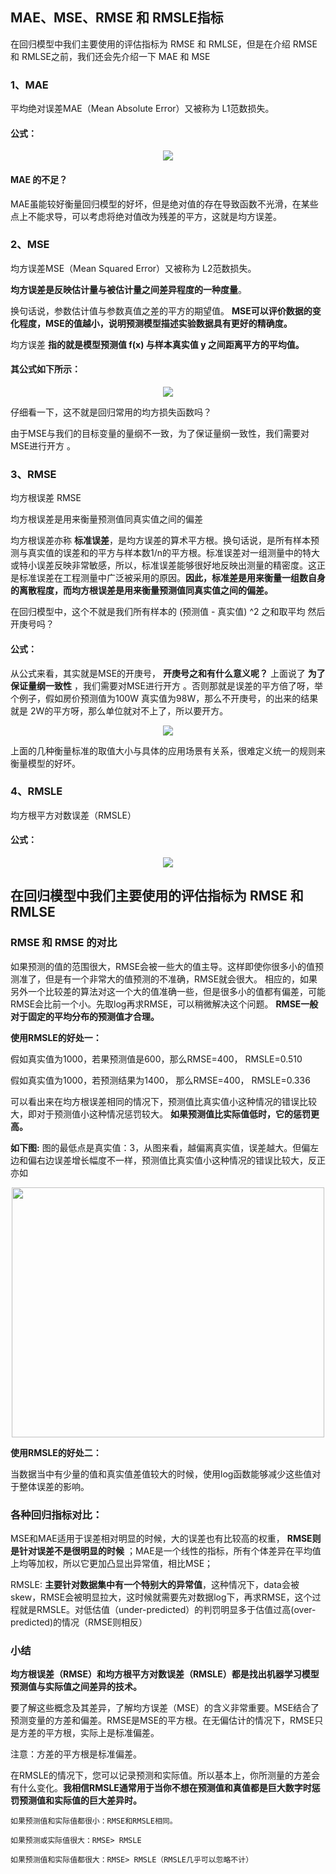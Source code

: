 ##  MAE、MSE、RMSE 和 RMSLE指标

在回归模型中我们主要使用的评估指标为 RMSE 和 RMLSE，但是在介绍 RMSE 和 RMLSE之前，我们还会先介绍一下 MAE 和 MSE

### 1、MAE

平均绝对误差MAE（Mean Absolute Error）又被称为 L1范数损失。

#### 公式：

<div align=center><img  src="https://raw.githubusercontent.com/OneStepAndTwoSteps/Data_Analysis/master/Sklearn%E6%9C%BA%E5%99%A8%E5%AD%A6%E4%B9%A0%E5%BA%93/static/metrics/%E6%A8%A1%E5%9E%8B%E8%AF%84%E4%BC%B0/%E5%9B%9E%E5%BD%92%E6%A8%A1%E5%9E%8B%E8%AF%84%E4%BC%B0/mae.png"/></div>


#### MAE 的不足？

MAE虽能较好衡量回归模型的好坏，但是绝对值的存在导致函数不光滑，在某些点上不能求导，可以考虑将绝对值改为残差的平方，这就是均方误差。

### 2、MSE

均方误差MSE（Mean Squared Error）又被称为 L2范数损失。

__均方误差是反映估计量与被估计量之间差异程度的一种度量__。

换句话说，参数估计值与参数真值之差的平方的期望值。 __MSE可以评价数据的变化程度，MSE的值越小，说明预测模型描述实验数据具有更好的精确度。__

均方误差 __指的就是模型预测值 f(x) 与样本真实值 y 之间距离平方的平均值。__

#### 其公式如下所示：

<div align=center><img  src="https://raw.githubusercontent.com/OneStepAndTwoSteps/Data_Analysis/master/Sklearn%E6%9C%BA%E5%99%A8%E5%AD%A6%E4%B9%A0%E5%BA%93/static/metrics/%E6%A8%A1%E5%9E%8B%E8%AF%84%E4%BC%B0/%E5%9B%9E%E5%BD%92%E6%A8%A1%E5%9E%8B%E8%AF%84%E4%BC%B0/mse.png"/></div>

仔细看一下，这不就是回归常用的均方损失函数吗？

由于MSE与我们的目标变量的量纲不一致，为了保证量纲一致性，我们需要对MSE进行开方 。

### 3、RMSE

均方根误差 RMSE

均方根误差是用来衡量预测值同真实值之间的偏差

 均方根误差亦称 __标准误差__，是均方误差的算术平方根。换句话说，是所有样本预测与真实值的误差和的平方与样本数1/n的平方根。标准误差对一组测量中的特大或特小误差反映非常敏感，所以，标准误差能够很好地反映出测量的精密度。这正是标准误差在工程测量中广泛被采用的原因。__因此，标准差是用来衡量一组数自身的离散程度，而均方根误差是用来衡量预测值同真实值之间的偏差。__

在回归模型中，这个不就是我们所有样本的 (预测值 - 真实值) ^2 之和取平均 然后开庚号吗？

#### 公式：

从公式来看，其实就是MSE的开庚号， __开庚号之和有什么意义呢？__ 上面说了 __为了保证量纲一致性__ ，我们需要对MSE进行开方 。否则那就是误差的平方倍了呀，举个例子，假如房价预测值为100W 真实值为98W，那么不开庚号，的出来的结果就是 2W的平方呀，那么单位就对不上了，所以要开方。

<div align=center><img  src="https://raw.githubusercontent.com/OneStepAndTwoSteps/Data_Analysis/master/Sklearn%E6%9C%BA%E5%99%A8%E5%AD%A6%E4%B9%A0%E5%BA%93/static/metrics/%E6%A8%A1%E5%9E%8B%E8%AF%84%E4%BC%B0/%E5%9B%9E%E5%BD%92%E6%A8%A1%E5%9E%8B%E8%AF%84%E4%BC%B0/rmse.png"/></div>


上面的几种衡量标准的取值大小与具体的应用场景有关系，很难定义统一的规则来衡量模型的好坏。


### 4、RMSLE

均方根平方对数误差（RMSLE）

#### 公式：

<div align=center><img  src="https://raw.githubusercontent.com/OneStepAndTwoSteps/Data_Analysis/master/Sklearn%E6%9C%BA%E5%99%A8%E5%AD%A6%E4%B9%A0%E5%BA%93/static/metrics/%E6%A8%A1%E5%9E%8B%E8%AF%84%E4%BC%B0/%E5%9B%9E%E5%BD%92%E6%A8%A1%E5%9E%8B%E8%AF%84%E4%BC%B0/rmsle.png"/></div>

## 在回归模型中我们主要使用的评估指标为 RMSE 和 RMLSE

### RMSE 和 RMSE 的对比

如果预测的值的范围很大，RMSE会被一些大的值主导。这样即使你很多小的值预测准了，但是有一个非常大的值预测的不准确，RMSE就会很大。 相应的，如果另外一个比较差的算法对这一个大的值准确一些，但是很多小的值都有偏差，可能RMSE会比前一个小。先取log再求RMSE，可以稍微解决这个问题。 __RMSE一般对于固定的平均分布的预测值才合理。__


__使用RMSLE的好处一：__  

  假如真实值为1000，若果预测值是600，那么RMSE=400， RMSLE=0.510
  
  假如真实值为1000，若预测结果为1400， 那么RMSE=400， RMSLE=0.336  

可以看出来在均方根误差相同的情况下，预测值比真实值小这种情况的错误比较大，即对于预测值小这种情况惩罚较大。 __如果预测值比实际值低时，它的惩罚更高。__


__如下图:__ 图的最低点是真实值：3，从图来看，越偏离真实值，误差越大。但偏左边和偏右边误差增长幅度不一样，预测值比真实值小这种情况的错误比较大，反正亦如

<div align=center><img width="500" height="400"  src="https://raw.githubusercontent.com/OneStepAndTwoSteps/Data_Analysis/master/Sklearn%E6%9C%BA%E5%99%A8%E5%AD%A6%E4%B9%A0%E5%BA%93/static/metrics/%E6%A8%A1%E5%9E%8B%E8%AF%84%E4%BC%B0/%E5%9B%9E%E5%BD%92%E6%A8%A1%E5%9E%8B%E8%AF%84%E4%BC%B0/rmsle2.jpg"/></div>

__使用RMSLE的好处二：__ 

当数据当中有少量的值和真实值差值较大的时候，使用log函数能够减少这些值对于整体误差的影响。


### 各种回归指标对比：

MSE和MAE适用于误差相对明显的时候，大的误差也有比较高的权重， __RMSE则是针对误差不是很明显的时候__ ；MAE是一个线性的指标，所有个体差异在平均值上均等加权，所以它更加凸显出异常值，相比MSE；

RMSLE: __主要针对数据集中有一个特别大的异常值__，这种情况下，data会被skew，RMSE会被明显拉大，这时候就需要先对数据log下，再求RMSE，这个过程就是RMSLE。对低估值（under-predicted）的判罚明显多于估值过高(over-predicted)的情况（RMSE则相反）


### 小结

__均方根误差（RMSE）和均方根平方对数误差（RMSLE）都是找出机器学习模型预测值与实际值之间差异的技术。__

要了解这些概念及其差异，了解均方误差（MSE）的含义非常重要。MSE结合了预测变量的方差和偏差。RMSE是MSE的平方根。在无偏估计的情况下，RMSE只是方差的平方根，实际上是标准偏差。

注意：方差的平方根是标准偏差。

在RMSLE的情况下，您可以记录预测和实际值。所以基本上，你所测量的方差会有什么变化。__我相信RMSLE通常用于当你不想在预测值和真值都是巨大数字时惩罚预测值和实际值的巨大差异时。__

    如果预测值和实际值都很小：RMSE和RMSLE相同。

    如果预测或实际值很大：RMSE> RMSLE

    如果预测值和实际值都很大：RMSE> RMSLE（RMSLE几乎可以忽略不计）
